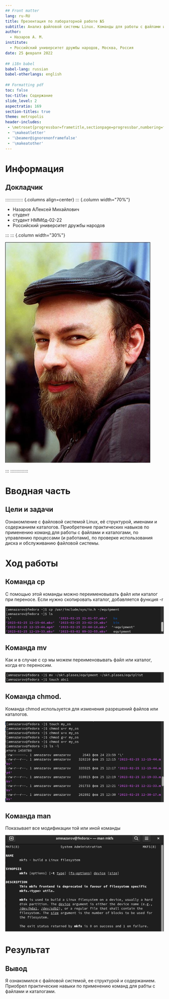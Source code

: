 ```yaml
---
## Front matter
lang: ru-RU
title: Презентация по лабораторной работе №5
subtitle: Анализ файловой системы Linux. Команды для работы с файлами и каталогами
author:
  - Назаров А. М.
institute:
  - Российский университет дружбы народов, Москва, Россия
date: 25 февраля 2022

## i18n babel
babel-lang: russian
babel-otherlangs: english

## Formatting pdf
toc: false
toc-title: Содержание
slide_level: 2
aspectratio: 169
section-titles: true
theme: metropolis
header-includes:
 - \metroset{progressbar=frametitle,sectionpage=progressbar,numbering=fraction}
 - '\makeatletter'
 - '\beamer@ignorenonframefalse'
 - '\makeatother'
---
```


# Информация

## Докладчик

:::::::::::::: {.columns align=center}
::: {.column width="70%"}

  * Назаров АЛексей Михайлович
  * студент
  * студент НММбд-02-22
  * Российский университет дружбы народов

:::
::: {.column width="30%"}

![](./image/kulyabov.jpg)

:::
::::::::::::::

# Вводная часть

## Цели и задачи

Ознакомление с файловой системой Linux, её структурой, именами и содержанием каталогов. Приобретение практических навыков по применению команд для работы с файлами и каталогами, по управлению процессами (и работами), по проверке использования диска и обслуживанию файловой системы.


# Ход работы

## Команда cp

С помощью этой команды можно переименовывать файл или каталог при переносе. Если нужно скопировать каталог, добавляется функция -r

![](image/5-1.png)

## Команда mv

Как и в случае с cp мы можем переименовывать файл или каталог, когда его переносим.

![](image/5-4.png)

## Команда chmod.

Команда chmod используется для изменения разрешений файлов или каталогов. 

![](image/5-9.png)

## Команда man

Показывает все модификации той или иной команды

![](image/5-23.png)

# Результат

## Вывод

Я ознакомился с файловой системой, ее структурой и содержанием. Приобрел практические навыки по применению команд для рабты с файлами и каталогами.

